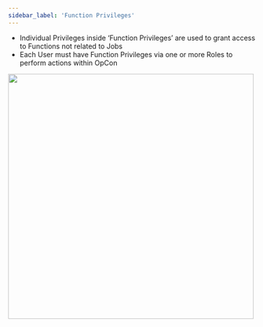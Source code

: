 ```yaml
---
sidebar_label: 'Function Privileges'
---
```


<!--
<figure>
    <audio
        controls
        src="audiobasic/FunctionPrivileges.mp3">
            Your browser does not support the
            <code>audio</code> element.
    </audio>
</figure>
-->

* Individual Privileges inside ‘Function Privileges’ are used to grant access to Functions not related to Jobs
* Each User must have Function Privileges via one or more Roles to perform actions within OpCon

<a href="imgbasic/310.png" target="_blank"><img src="imgbasic/310.png" width="500"></img></a>